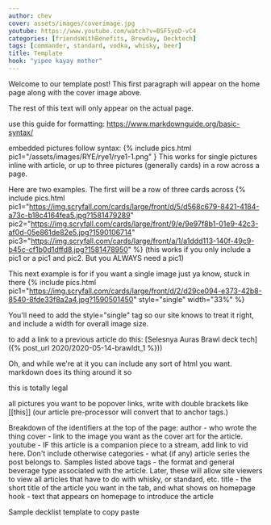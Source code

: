 ```yaml
---
author: chev
cover: assets/images/coverimage.jpg
youtube: https://www.youtube.com/watch?v=BSF5yoD-vC4
categories: [friendsWithBenefits, Brewday, Decktech]
tags: [commander, standard, vodka, whisky, beer]
title: Template
hook: "yipee kayay mother"
---
```


Welcome to our template post! This first paragraph will appear on the home page along with the cover image above.

The rest of this text will only appear on the actual page.

use this guide for formatting: https://www.markdownguide.org/basic-syntax/

embedded pictures follow syntax:
{% include pics.html pic1="/assets/images/RYE/rye1/rye1-1.png" }
This works for single pictures inline with article, or up to three pictures (generally cards) in a row across a page.

Here are two examples. The first will be a row of three cards across
{% include pics.html
pic1="https://img.scryfall.com/cards/large/front/d/5/d568c679-8421-4184-a73c-b18c4164fea5.jpg?1581479289"
pic2="https://img.scryfall.com/cards/large/front/9/e/9e97f8b1-01e9-42c3-af0d-05e861de82e5.jpg?1590106714"
pic3="https://img.scryfall.com/cards/large/front/a/1/a1ddd113-140f-49c9-b45c-cf1b0d1dffd8.jpg?1581478950" %}
(this works if you only include a pic1 or a pic1 and pic2. But you ALWAYS need a pic1)

This next example is for if you want a single image just ya know, stuck in there
{% include pics.html
pic1="https://img.scryfall.com/cards/large/front/d/2/d29ce094-e373-42b8-8540-8fde33f8a2a4.jpg?1590501450"
style="single"
width="33%" %}

You'll need to add the style="single" tag so our site knows to treat it right, and include a width for overall image size.

to add a link to a previous article do this:
[Selesnya Auras Brawl deck tech]({% post_url 2020/2020-05-14-brawldt_1 %}))

Oh, and while we're at it you can include any sort of html you want. markdown does its thing around it so

<p>this is totally legal</p>

all pictures you want to be popover links, write with double brackets like [[this]]
(our article pre-processor will convert that to anchor tags.)

Breakdown of the identifiers at the top of the page:
author - who wrote the thing
cover - link to the image you want as the cover art for the article.
youtube - IF this article is a companion piece to a stream, add link to vid here. Don't include otherwise
categories - what (if any) article series the post belongs to. Samples listed above
tags - the format and general beverage type associated with the article. Later, these will allow site viewers to view all articles that have to do with whisky, or standard, etc.
title - the short title of the article you want in the tab, and what shows on homepage
hook - text that appears on homepage to introduce the article

Sample decklist template to copy paste

